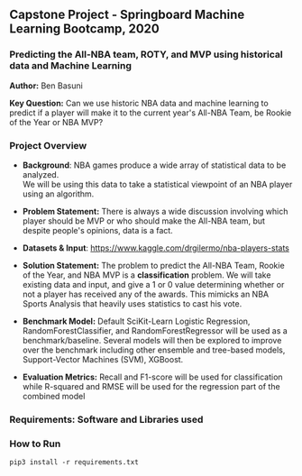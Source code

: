 ## Capstone Project - Springboard Machine Learning Bootcamp, 2020

### **Predicting the All-NBA team, ROTY, and MVP using historical data and Machine Learning**

**Author:** Ben Basuni

**Key Question:** Can we use historic NBA data and machine learning to predict if a player will make it to the current year's All-NBA Team, be Rookie of the Year or NBA MVP?

### Project Overview

* **Background**: NBA games produce a wide array of statistical data to be analyzed.   
We will be using this data to take a statistical viewpoint of an NBA player using an algorithm. 

* **Problem Statement:** There is always a wide discussion involving which player should be MVP or who should make the All-NBA team, 
but despite people's opinions, data is a fact. 
* **Datasets & Input**:
https://www.kaggle.com/drgilermo/nba-players-stats

* **Solution Statement:**
The problem to predict the All-NBA Team, Rookie of the Year, and NBA MVP is a **classification** problem.
We will take existing data and input, and give a 1 or 0 value determining whether or not a player has received any of the awards.
This mimicks an NBA Sports Analysis that heavily uses statistics to cast his vote. 
* **Benchmark Model:**
Default SciKit-Learn Logistic Regression, RandomForestClassifier, and RandomForestRegressor will be used as a benchmark/baseline.
Several models will then be explored to improve over the benchmark including other ensemble and tree-based models, Support-Vector Machines (SVM), XGBoost.

* **Evaluation Metrics:** Recall and F1-score will be used for classification while R-squared and RMSE will be used for the regression part of the combined model

### Requirements: Software and Libraries used

### How to Run
`pip3 install -r requirements.txt`
